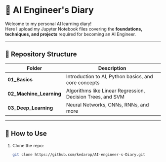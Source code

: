 # 📓 AI Engineer's Diary

Welcome to my personal AI learning diary!  
Here I upload my Jupyter Notebook files covering the **foundations, techniques, and projects** required for becoming an AI Engineer.

---

## 📂 Repository Structure

| Folder | Description |
|--------|-------------|
| **01_Basics** | Introduction to AI, Python basics, and core concepts |
| **02_Machine_Learning** | Algorithms like Linear Regression, Decision Trees, and SVM |
| **03_Deep_Learning** | Neural Networks, CNNs, RNNs, and more |

---

## 🚀 How to Use
1. Clone the repo:
   ```bash
   git clone https://github.com/kedarop/AI-engineer-s-Diary.git

